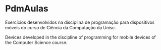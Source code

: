 # PdmAulas
Exercícios desenvolvidos na disciplina de programação para dispositivos móveis do curso de Ciência da Computação da Unisc.

Devices developed in the discipline of programming for mobile devices of the Computer Science course.

